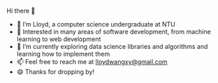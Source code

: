 Hi there 👋

- 🔭 I’m Lloyd, a computer science undergraduate at NTU
- 🤔 Interested in many areas of software development, from machine learning to web development
- 🌱 I’m currently exploring data science libraries and algorithms and learning how to implement them
- 📫 Feel free to reach me at lloydwangxy@gmail.com
- 😄 Thanks for dropping by!

<!--
**Parzivalxx/Parzivalxx** is a ✨ _special_ ✨ repository because its `README.md` (this file) appears on your GitHub profile.

Here are some ideas to get you started:

- 🔭 I’m currently working on ...
- 🌱 I’m currently learning ...
- 👯 I’m looking to collaborate on ...
- 🤔 I’m looking for help with ...
- 💬 Ask me about ...
- 📫 How to reach me: ...
- 😄 Pronouns: ...
- ⚡ Fun fact: ...
-->
